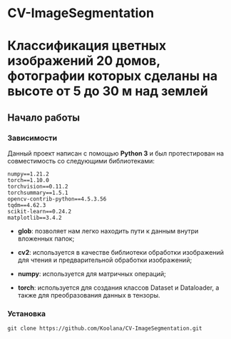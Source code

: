 # CV-ImageSegmentation
# Классификация цветных изображений 20 домов, фотографии которых сделаны на высоте от 5 до 30 м над землей

## Начало работы

### Зависимости
Данный проект написан с помощью **Python 3** и был протестирован на совместимость со следующими библиотеками:

```
numpy==1.21.2
torch==1.10.0
torchvision==0.11.2
torchsummary==1.5.1
opencv-contrib-python==4.5.3.56
tqdm==4.62.3
scikit-learn==0.24.2
matplotlib==3.4.2
```

- __glob__: позволяет нам легко находить пути к данным внутри вложенных папок;

- __cv2__: используется в качестве библиотеки обработки изображений для чтения и предварительной обработки изображений;

- __numpy__: используется для матричных операций;

- __torch__: используется для создания классов Dataset и Dataloader, а также для преобразования данных в тензоры.

### Установка

```
git clone https://github.com/Koolana/CV-ImageSegmentation.git
```
